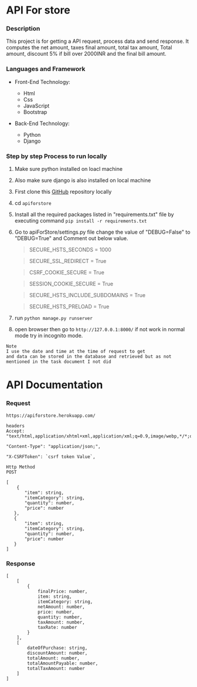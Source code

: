 # API For store

### Description

This project is for getting a API request, process data and send response.
It computes the net amount, taxes final amount, total tax amount, Total amount, discount 5% if bill over 2000INR and the final bill amount.

### Languages and Framework

- Front-End Technology:
    - Html
    - Css
    - JavaScript
    - Bootstrap

- Back-End Technology:
    - Python
    - Django

### Step by step Process to run locally

1. Make sure python installed on loacl machine

2. Also make sure django is also installed on local machine

3. First clone this [GitHub](https://github.com/Sonwalkar/apiforstore.git) repository locally

4. cd `apiforstore`

5. Install all the required packages listed in "requirements.txt" file by executing command `pip install -r requirements.txt` 

6. Go to apiForStore/settings.py file change the value of "DEBUG=False" to "DEBUG=True" and Comment out below value.

    > SECURE_HSTS_SECONDS = 1000

    > SECURE_SSL_REDIRECT = True 

    > CSRF_COOKIE_SECURE = True 
    
    > SESSION_COOKIE_SECURE = True 
    
    > SECURE_HSTS_INCLUDE_SUBDOMAINS = True 
    
    > SECURE_HSTS_PRELOAD = True

7. run `python manage.py runserver`

8. open browser then go to `http://127.0.0.1:8000/` if not work in normal mode try in incognito mode.


```
Note
I use the date and time at the time of request to get
and data can be stored in the database and retrieved but as not mentioned in the task document I not did

```

# API Documentation

### Request

`https://apiforstore.herokuapp.com/`

```
headers
Accept:
"text/html,application/xhtml+xml,application/xml;q=0.9,image/webp,*/*;q=0.8",

"Content-Type": "application/json;",
    
"X-CSRFToken": `csrf token Value`,
```
```
Http Method
POST
```

```
[
    {
       "item": string,
       "itemCategory": string,
       "quantity": number,
       "price": number
   },
   {
       "item": string,
       "itemCategory": string,
       "quantity": number,
       "price": number
   }
]
```
### Response

```
[
    [
        {
            finalPrice: number,
            item: string,
            itemCategory: string,
            netAmount: number,
            price: number,
            quantity: number,
            taxAmount: number,
            taxRate: number
        }
    ],
    [
        dateOfPurchase: string,
        discountAmount: number,
        totalAmount: number,
        totalAmountPayable: number,
        totalTaxAmount: number
    ]
]
```

